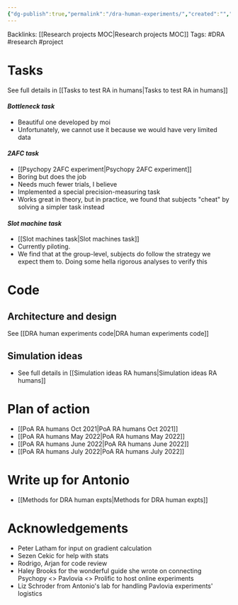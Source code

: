 ```yaml
---
{"dg-publish":true,"permalink":"/dra-human-experiments/","created":"","updated":""}
---
```


Backlinks: [[Research projects MOC\|Research projects MOC]]
Tags: #DRA #research #project 

# Tasks

See full details in [[Tasks to test RA in humans\|Tasks to test RA in humans]]

#### *Bottleneck task*

- Beautiful one developed by moi
- Unfortunately, we cannot use it because we would have very limited data

#### *2AFC task*

- [[Psychopy 2AFC experiment\|Psychopy 2AFC experiment]]
- Boring but does the job
- Needs much fewer trials, I believe
- Implemented a special precision-measuring task
- Works great in theory, but in practice, we found that subjects "cheat" by solving a simpler task instead

#### *Slot machine task*

- [[Slot machines task\|Slot machines task]]
- Currently piloting. 
- We find that at the group-level, subjects do follow the strategy we expect them to. Doing some hella rigorous analyses to verify this

# Code

## Architecture and design

See [[DRA human experiments code\|DRA human experiments code]]

## Simulation ideas

- See full details in [[Simulation ideas RA humans\|Simulation ideas RA humans]]

# Plan of action

- [[PoA RA humans Oct 2021\|PoA RA humans Oct 2021]]
- [[PoA RA humans May 2022\|PoA RA humans May 2022]]
- [[PoA RA humans June 2022\|PoA RA humans June 2022]]
- [[PoA RA humans July 2022\|PoA RA humans July 2022]]

# Write up for Antonio

- [[Methods for DRA human expts\|Methods for DRA human expts]]

# Acknowledgements

- Peter Latham for input on gradient calculation
- Sezen Cekic for help with stats
- Rodrigo, Arjan for code review
- Haley Brooks for the wonderful guide she wrote on connecting Psychopy <> Pavlovia <> Prolific to host online experiments
- Liz Schroder from Antonio's lab for handling Pavlovia experiments' logistics